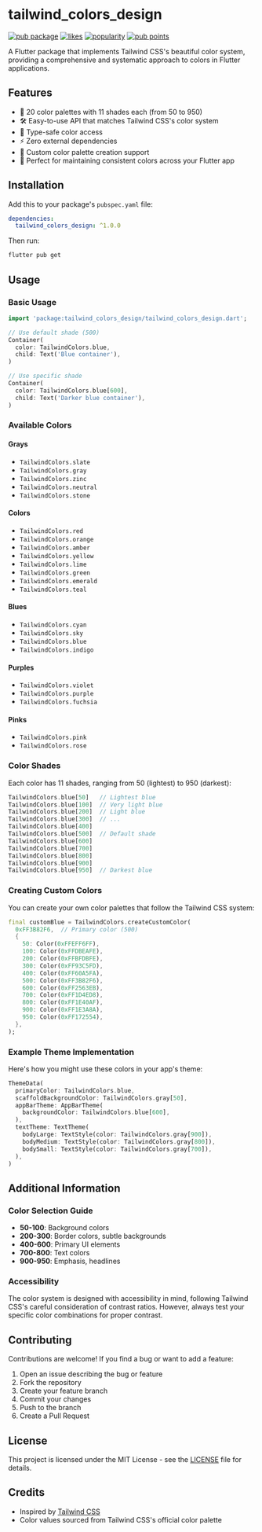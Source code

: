 # tailwind_colors_design

[![pub package](https://img.shields.io/pub/v/tailwind_colors_design.svg)](https://pub.dev/packages/tailwind_colors_design)
[![likes](https://img.shields.io/pub/likes/tailwind_colors_design?style=flat-square)](https://pub.dev/packages/tailwind_colors_design/score)
[![popularity](https://img.shields.io/pub/popularity/tailwind_colors_design?style=flat-square)](https://pub.dev/packages/tailwind_colors_design/score)
[![pub points](https://img.shields.io/pub/points/tailwind_colors_design?style=flat-square)](https://pub.dev/packages/tailwind_colors_design/score)

A Flutter package that implements Tailwind CSS's beautiful color system, providing a comprehensive and systematic approach to colors in Flutter applications.

## Features

- 🎨 20 color palettes with 11 shades each (from 50 to 950)
- 🛠️ Easy-to-use API that matches Tailwind CSS's color system
- 🎯 Type-safe color access
- ⚡ Zero external dependencies
- 🔧 Custom color palette creation support
- 📱 Perfect for maintaining consistent colors across your Flutter app

## Installation

Add this to your package's `pubspec.yaml` file:

```yaml
dependencies:
  tailwind_colors_design: ^1.0.0
```

Then run:
```bash
flutter pub get
```

## Usage

### Basic Usage

```dart
import 'package:tailwind_colors_design/tailwind_colors_design.dart';

// Use default shade (500)
Container(
  color: TailwindColors.blue,
  child: Text('Blue container'),
)

// Use specific shade
Container(
  color: TailwindColors.blue[600],
  child: Text('Darker blue container'),
)
```

### Available Colors

#### Grays
- `TailwindColors.slate`
- `TailwindColors.gray`
- `TailwindColors.zinc`
- `TailwindColors.neutral`
- `TailwindColors.stone`

#### Colors
- `TailwindColors.red`
- `TailwindColors.orange`
- `TailwindColors.amber`
- `TailwindColors.yellow`
- `TailwindColors.lime`
- `TailwindColors.green`
- `TailwindColors.emerald`
- `TailwindColors.teal`

#### Blues
- `TailwindColors.cyan`
- `TailwindColors.sky`
- `TailwindColors.blue`
- `TailwindColors.indigo`

#### Purples
- `TailwindColors.violet`
- `TailwindColors.purple`
- `TailwindColors.fuchsia`

#### Pinks
- `TailwindColors.pink`
- `TailwindColors.rose`

### Color Shades

Each color has 11 shades, ranging from 50 (lightest) to 950 (darkest):

```dart
TailwindColors.blue[50]   // Lightest blue
TailwindColors.blue[100]  // Very light blue
TailwindColors.blue[200]  // Light blue
TailwindColors.blue[300]  // ...
TailwindColors.blue[400]
TailwindColors.blue[500]  // Default shade
TailwindColors.blue[600]
TailwindColors.blue[700]
TailwindColors.blue[800]
TailwindColors.blue[900]
TailwindColors.blue[950]  // Darkest blue
```

### Creating Custom Colors

You can create your own color palettes that follow the Tailwind CSS system:

```dart
final customBlue = TailwindColors.createCustomColor(
  0xFF3B82F6,  // Primary color (500)
  {
    50: Color(0xFFEFF6FF),
    100: Color(0xFFDBEAFE),
    200: Color(0xFFBFDBFE),
    300: Color(0xFF93C5FD),
    400: Color(0xFF60A5FA),
    500: Color(0xFF3B82F6),
    600: Color(0xFF2563EB),
    700: Color(0xFF1D4ED8),
    800: Color(0xFF1E40AF),
    900: Color(0xFF1E3A8A),
    950: Color(0xFF172554),
  },
);
```

### Example Theme Implementation

Here's how you might use these colors in your app's theme:

```dart
ThemeData(
  primaryColor: TailwindColors.blue,
  scaffoldBackgroundColor: TailwindColors.gray[50],
  appBarTheme: AppBarTheme(
    backgroundColor: TailwindColors.blue[600],
  ),
  textTheme: TextTheme(
    bodyLarge: TextStyle(color: TailwindColors.gray[900]),
    bodyMedium: TextStyle(color: TailwindColors.gray[800]),
    bodySmall: TextStyle(color: TailwindColors.gray[700]),
  ),
)
```

## Additional Information

### Color Selection Guide

- **50-100**: Background colors
- **200-300**: Border colors, subtle backgrounds
- **400-600**: Primary UI elements
- **700-800**: Text colors
- **900-950**: Emphasis, headlines

### Accessibility

The color system is designed with accessibility in mind, following Tailwind CSS's careful consideration of contrast ratios. However, always test your specific color combinations for proper contrast.

## Contributing

Contributions are welcome! If you find a bug or want to add a feature:

1. Open an issue describing the bug or feature
2. Fork the repository
3. Create your feature branch
4. Commit your changes
5. Push to the branch
6. Create a Pull Request

## License

This project is licensed under the MIT License - see the [LICENSE](LICENSE) file for details.

## Credits

- Inspired by [Tailwind CSS](https://tailwindcss.com/docs/customizing-colors)
- Color values sourced from Tailwind CSS's official color palette